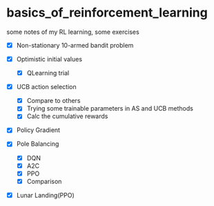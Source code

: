 # basics_of_reinforcement_learning
some notes of my RL learning, some exercises

- [x] Non-stationary 10-armed bandit problem
- [x] Optimistic initial values
  - [x] QLearning trial
- [x] UCB action selection
  - [x] Compare to others
  - [x] Trying some trainable parameters in AS and UCB methods
  - [x] Calc the cumulative rewards
- [x] Policy Gradient
- [x] Pole Balancing
  - [x] DQN
  - [x] A2C
  - [x] PPO
  - [x] Comparison
- [x] Lunar Landing(PPO)
      
